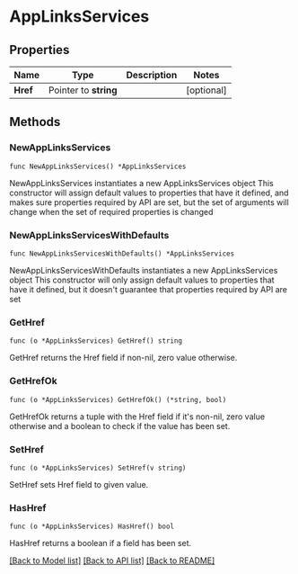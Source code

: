 # AppLinksServices

## Properties

Name | Type | Description | Notes
------------ | ------------- | ------------- | -------------
**Href** | Pointer to **string** |  | [optional] 

## Methods

### NewAppLinksServices

`func NewAppLinksServices() *AppLinksServices`

NewAppLinksServices instantiates a new AppLinksServices object
This constructor will assign default values to properties that have it defined,
and makes sure properties required by API are set, but the set of arguments
will change when the set of required properties is changed

### NewAppLinksServicesWithDefaults

`func NewAppLinksServicesWithDefaults() *AppLinksServices`

NewAppLinksServicesWithDefaults instantiates a new AppLinksServices object
This constructor will only assign default values to properties that have it defined,
but it doesn't guarantee that properties required by API are set

### GetHref

`func (o *AppLinksServices) GetHref() string`

GetHref returns the Href field if non-nil, zero value otherwise.

### GetHrefOk

`func (o *AppLinksServices) GetHrefOk() (*string, bool)`

GetHrefOk returns a tuple with the Href field if it's non-nil, zero value otherwise
and a boolean to check if the value has been set.

### SetHref

`func (o *AppLinksServices) SetHref(v string)`

SetHref sets Href field to given value.

### HasHref

`func (o *AppLinksServices) HasHref() bool`

HasHref returns a boolean if a field has been set.


[[Back to Model list]](../README.md#documentation-for-models) [[Back to API list]](../README.md#documentation-for-api-endpoints) [[Back to README]](../README.md)


